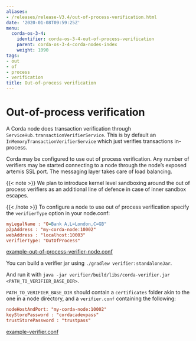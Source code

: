 ```yaml
---
aliases:
- /releases/release-V3.4/out-of-process-verification.html
date: '2020-01-08T09:59:25Z'
menu:
  corda-os-3-4:
    identifier: corda-os-3-4-out-of-process-verification
    parent: corda-os-3-4-corda-nodes-index
    weight: 1090
tags:
- out
- of
- process
- verification
title: Out-of-process verification
---
```



# Out-of-process verification

A Corda node does transaction verification through `ServiceHub.transactionVerifierService`. This is by default an
`InMemoryTransactionVerifierService` which just verifies transactions in-process.

Corda may be configured to use out of process verification. Any number of verifiers may be started connecting to a node
through the node’s exposed artemis SSL port. The messaging layer takes care of load balancing.

{{< note >}}
We plan to introduce kernel level sandboxing around the out of process verifiers as an additional line of
defence in case of inner sandbox escapes.

{{< /note >}}
To configure a node to use out of process verification specify the `verifierType` option in your node.conf:

```cfg
myLegalName : "O=Bank A,L=London,C=GB"
p2pAddress : "my-corda-node:10002"
webAddress : "localhost:10003"
verifierType: "OutOfProcess"

```

[example-out-of-process-verifier-node.conf](https://github.com/corda/corda/blob/release/os/3.4/docs/source/example-code/src/main/resources/example-out-of-process-verifier-node.conf)

You can build a verifier jar using `./gradlew verifier:standaloneJar`.

And run it with `java -jar verifier/build/libs/corda-verifier.jar <PATH_TO_VERIFIER_BASE_DIR>`.

`PATH_TO_VERIFIER_BASE_DIR` should contain a `certificates` folder akin to the one in a node directory, and a
`verifier.conf` containing the following:

```cfg
nodeHostAndPort: "my-corda-node:10002"
keyStorePassword : "cordacadevpass"
trustStorePassword : "trustpass"
```

[example-verifier.conf](https://github.com/corda/corda/blob/release/os/3.4/docs/source/example-code/src/main/resources/example-verifier.conf)

